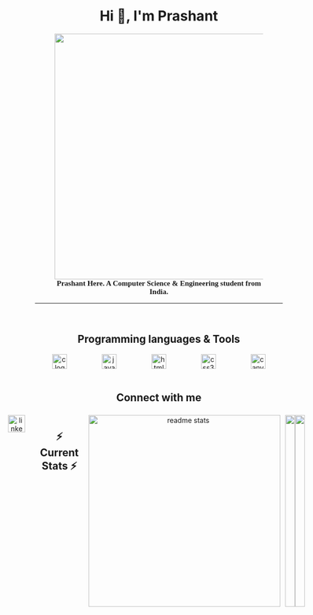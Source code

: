 <!--
- # Hi 👋, I’m Prashant.
-->
<!---
Prashant1cyber2code/Prashant1cyber2code is a ✨ special ✨ repository because its `README.md` (this file) appears on your GitHub profile.
You can click the Preview link to take a look at your changes.
---> 

<h1 align="center">Hi 👋, I'm  Prashant</h1>

<figure align="center" >
  <img height="500" src="https://user-images.githubusercontent.com/74038190/225813708-98b745f2-7d22-48cf-9150-083f1b00d6c9.gif" style="object-fit:cover;" />
<figcaption style="text-align:center; font-size:15px; font-family:mono; font-weight:bold;">Prashant Here. A Computer Science & Engineering student from India. </figcaption>
</figure>

---

<br/>
  <h2 align="center">Programming languages & Tools</h2>

<div align="center" style="display:flex; justify-content:space-around;">
  <img src="https://cdn.jsdelivr.net/gh/devicons/devicon/icons/c/c-original.svg" height="30" alt="c logo"  />
  <img src="https://cdn.jsdelivr.net/gh/devicons/devicon/icons/javascript/javascript-original.svg" height="30" alt="javascript logo"  />
  <img src="https://cdn.jsdelivr.net/gh/devicons/devicon/icons/html5/html5-original.svg" height="30" alt="html5 logo"  />
  <img src="https://cdn.jsdelivr.net/gh/devicons/devicon/icons/css3/css3-original.svg" height="30" alt="css3 logo"  />
 <img src="https://cdn.jsdelivr.net/gh/devicons/devicon/icons/canva/canva-original.svg" height="30" alt="canva logo"  />
</div>

<br/>
  <h2 align="center"> Connect with me </h2>

###

<div align="center" style="display:flex; justify-content:center; gap:10px">
<a href="https://www.linkedin.com/in/prashant-kumar-566555289/" target="_blank">
  <img src="https://img.shields.io/static/v1?message=LinkedIn&logo=linkedin&label=&color=0077B5&logoColor=white&labelColor=&style=for-the-badge" height="35" alt="linkedin logo"  />
        </a>
  
###

<br/>
  <h2 align="center">⚡ Current Stats ⚡</h2>
 
###
<div align="center">
<!--     <img src="https://github-readme-stats.vercel.app/api?username=Prashant1cyber2code&theme=dark&show_icons=true&hide_border=true&count_private=true)" width="100%"/> -->
   <img width=390 src="https://github-readme-stats.vercel.app/api?username=Prashant1cyber2code&show_icons=true&theme=react&rank_icon=github&border_radius=10" alt="readme stats" /> 
<br>
</div>
<div align="center" style="display: flex; justify-content: center; align-items: center">
    <img src="https://github-readme-streak-stats.herokuapp.com/?user=Prashant1cyber2code&theme=dark&hide_border=true" height="100%"/>
    <img src="https://github-readme-stats.vercel.app/api/top-langs/?username=Prashant1cyber2code&theme=dark&show_icons=true&hide_border=true&layout=compact" height="100%"/>
</div>

###
